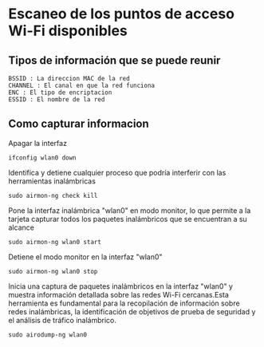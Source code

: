 # Escaneo de los puntos de acceso    Wi-Fi disponibles

## Tipos de información que se puede reunir

```
BSSID : La direccion MAC de la red
CHANNEL : El canal en que la red funciona
ENC : El tipo de encriptacion
ESSID : El nombre de la red
```

## Como capturar informacion&#x20;

Apagar la interfaz

```
ifconfig wlan0 down
```

Identifica y detiene cualquier proceso que podría interferir con las herramientas inalámbricas

```
sudo airmon-ng check kill
```

Pone la interfaz inalámbrica "wlan0" en modo monitor, lo que permite a la tarjeta capturar todos los paquetes inalámbricos que se encuentran a su alcance

```
sudo airmon-ng wlan0 start
```

Detiene el modo monitor en la interfaz "wlan0"

```
sudo airmon-ng wlan0 stop
```

Inicia una captura de paquetes inalámbricos en la interfaz "wlan0" y muestra información detallada sobre las redes Wi-Fi cercanas.Esta herramienta es fundamental para la recopilación de información sobre redes inalámbricas, la identificación de objetivos de prueba de seguridad y el análisis de tráfico inalámbrico.

```
sudo airodump-ng wlan0
```
